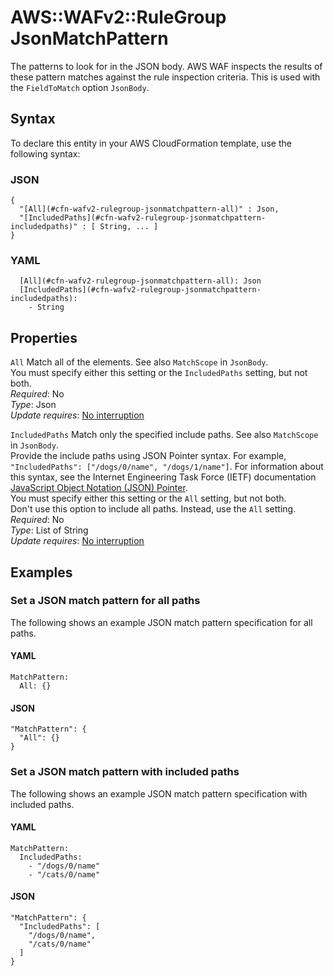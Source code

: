 # AWS::WAFv2::RuleGroup JsonMatchPattern<a name="aws-properties-wafv2-rulegroup-jsonmatchpattern"></a>

The patterns to look for in the JSON body\. AWS WAF inspects the results of these pattern matches against the rule inspection criteria\. This is used with the `FieldToMatch` option `JsonBody`\. 

## Syntax<a name="aws-properties-wafv2-rulegroup-jsonmatchpattern-syntax"></a>

To declare this entity in your AWS CloudFormation template, use the following syntax:

### JSON<a name="aws-properties-wafv2-rulegroup-jsonmatchpattern-syntax.json"></a>

```
{
  "[All](#cfn-wafv2-rulegroup-jsonmatchpattern-all)" : Json,
  "[IncludedPaths](#cfn-wafv2-rulegroup-jsonmatchpattern-includedpaths)" : [ String, ... ]
}
```

### YAML<a name="aws-properties-wafv2-rulegroup-jsonmatchpattern-syntax.yaml"></a>

```
  [All](#cfn-wafv2-rulegroup-jsonmatchpattern-all): Json
  [IncludedPaths](#cfn-wafv2-rulegroup-jsonmatchpattern-includedpaths): 
    - String
```

## Properties<a name="aws-properties-wafv2-rulegroup-jsonmatchpattern-properties"></a>

`All`  <a name="cfn-wafv2-rulegroup-jsonmatchpattern-all"></a>
Match all of the elements\. See also `MatchScope` in `JsonBody`\.   
You must specify either this setting or the `IncludedPaths` setting, but not both\.  
*Required*: No  
*Type*: Json  
*Update requires*: [No interruption](https://docs.aws.amazon.com/AWSCloudFormation/latest/UserGuide/using-cfn-updating-stacks-update-behaviors.html#update-no-interrupt)

`IncludedPaths`  <a name="cfn-wafv2-rulegroup-jsonmatchpattern-includedpaths"></a>
Match only the specified include paths\. See also `MatchScope` in `JsonBody`\.   
Provide the include paths using JSON Pointer syntax\. For example, `"IncludedPaths": ["/dogs/0/name", "/dogs/1/name"]`\. For information about this syntax, see the Internet Engineering Task Force \(IETF\) documentation [JavaScript Object Notation \(JSON\) Pointer](https://datatracker.ietf.org/doc/html/rfc6901)\.   
You must specify either this setting or the `All` setting, but not both\.  
Don't use this option to include all paths\. Instead, use the `All` setting\. 
*Required*: No  
*Type*: List of String  
*Update requires*: [No interruption](https://docs.aws.amazon.com/AWSCloudFormation/latest/UserGuide/using-cfn-updating-stacks-update-behaviors.html#update-no-interrupt)

## Examples<a name="aws-properties-wafv2-rulegroup-jsonmatchpattern--examples"></a>



### Set a JSON match pattern for all paths<a name="aws-properties-wafv2-rulegroup-jsonmatchpattern--examples--Set_a_JSON_match_pattern_for_all_paths_"></a>

The following shows an example JSON match pattern specification for all paths\. 

#### YAML<a name="aws-properties-wafv2-rulegroup-jsonmatchpattern--examples--Set_a_JSON_match_pattern_for_all_paths_--yaml"></a>

```
MatchPattern:
  All: {}
```

#### JSON<a name="aws-properties-wafv2-rulegroup-jsonmatchpattern--examples--Set_a_JSON_match_pattern_for_all_paths_--json"></a>

```
"MatchPattern": {
  "All": {}
}
```

### Set a JSON match pattern with included paths<a name="aws-properties-wafv2-rulegroup-jsonmatchpattern--examples--Set_a_JSON_match_pattern_with_included_paths_"></a>

The following shows an example JSON match pattern specification with included paths\. 

#### YAML<a name="aws-properties-wafv2-rulegroup-jsonmatchpattern--examples--Set_a_JSON_match_pattern_with_included_paths_--yaml"></a>

```
MatchPattern:
  IncludedPaths:
    - "/dogs/0/name"
    - "/cats/0/name"
```

#### JSON<a name="aws-properties-wafv2-rulegroup-jsonmatchpattern--examples--Set_a_JSON_match_pattern_with_included_paths_--json"></a>

```
"MatchPattern": {
  "IncludedPaths": [
    "/dogs/0/name",
    "/cats/0/name"
  ]
}
```